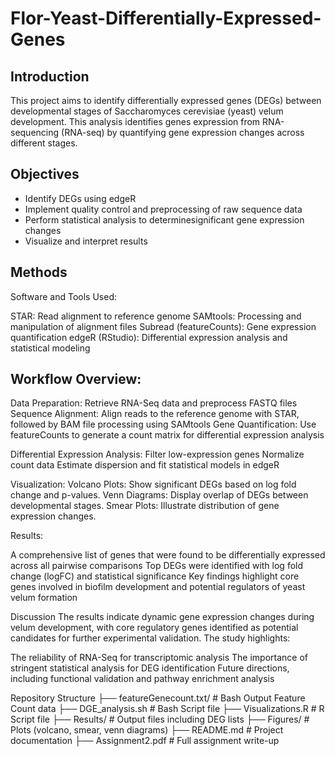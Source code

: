 # Flor-Yeast-Differentially-Expressed-Genes

## Introduction

This project aims to identify differentially expressed genes (DEGs) between  developmental stages of Saccharomyces cerevisiae (yeast) velum development. This analysis identifies genes expression from RNA-sequencing (RNA-seq) by quantifying gene expression changes across different stages. 

## Objectives

- Identify DEGs using edgeR 
- Implement quality control and preprocessing of raw sequence data
- Perform statistical analysis to determinesignificant gene expression changes
- Visualize and interpret results 

## Methods

Software and Tools Used:

STAR: Read alignment to reference genome 
SAMtools: Processing and manipulation of alignment files
Subread (featureCounts): Gene expression quantification 
edgeR (RStudio): Differential expression analysis and statistical modeling 

## Workflow Overview:

Data Preparation: Retrieve RNA-Seq data and preprocess FASTQ files
Sequence Alignment: Align reads to the reference genome with STAR, followed by BAM file processing using SAMtools
Gene Quantification: Use featureCounts to generate a count matrix for differential expression analysis

Differential Expression Analysis:
Filter low-expression genes
Normalize count data
Estimate dispersion and fit statistical models in edgeR

Visualization:
Volcano Plots: Show significant DEGs based on log fold change and p-values.
Venn Diagrams: Display overlap of DEGs between developmental stages.
Smear Plots: Illustrate distribution of gene expression changes.

Results:

A comprehensive list of genes that were found to be differentially expressed across all pairwise comparisons
Top DEGs were identified with log fold change (logFC) and statistical significance
Key findings highlight core genes involved in biofilm development and potential regulators of yeast velum formation

Discussion
The results indicate dynamic gene expression changes during velum development, with core regulatory genes identified as potential candidates for further experimental validation. The study highlights:

The reliability of RNA-Seq for transcriptomic analysis
The importance of stringent statistical analysis for DEG identification
Future directions, including functional validation and pathway enrichment analysis

Repository Structure
├── featureGenecount.txt/     # Bash Output Feature Count data
├── DGE_analysis.sh           # Bash Script file
├── Visualizations.R          # R Script file
├── Results/                  # Output files including DEG lists
├── Figures/                  # Plots (volcano, smear, venn diagrams)
├── README.md                 # Project documentation
├── Assignment2.pdf           # Full assignment write-up

